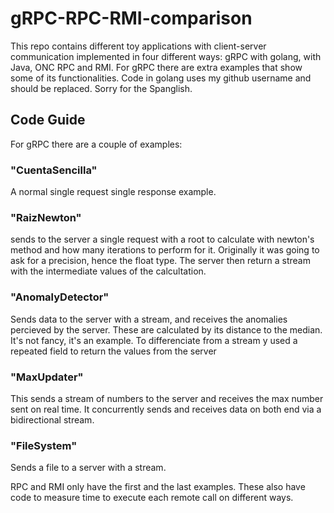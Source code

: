 # gRPC-RPC-RMI-comparison
This repo contains different toy applications with client-server communication implemented in four different ways: gRPC with golang, with Java, ONC RPC and RMI. For gRPC there are extra examples that show some of its functionalities. 
Code in golang uses my github username and should be replaced.
Sorry for the Spanglish.

## Code Guide
For gRPC there are a couple of examples:
### "CuentaSencilla"
A normal single request single response example. 
### "RaizNewton" 
sends to the server a single request with a root to calculate with newton's method and how many iterations to perform for it. Originally it was going to ask for a precision, hence the float type. The server then return a stream with the intermediate values of the calcultation.
### "AnomalyDetector" 
Sends data to the server with a stream, and receives the anomalies percieved by the server. These are calculated by its distance to the median. It's not fancy, it's an example. To differenciate from a stream y used a repeated field to return the values from the server
### "MaxUpdater"
This sends a stream of numbers to the server and receives the max number sent on real time. It concurrently sends and receives data on both end via a bidirectional stream.

### "FileSystem"
Sends a file to a server with a stream.

RPC and RMI only have the first and the last examples. These also have code to measure time to execute each remote call on different ways.

